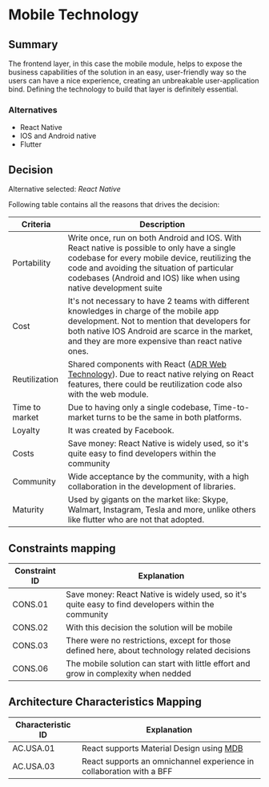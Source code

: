 # Mobile Technology

## Summary

The frontend layer, in this case the mobile module, helps to expose the business capabilities of the solution in an easy, user-friendly way so the users can have a nice experience, creating an unbreakable user-application bind. Defining the technology to build that layer is definitely essential.

### Alternatives

- React Native
- IOS and Android native
- Flutter

## Decision 

Alternative selected: *React Native*


Following table contains all the reasons that drives the decision:

| Criteria                 | Description
| --------------------     | ----------------------------------------------------------------------------------------------------- |
| Portability | Write once, run on both Android and IOS. With React native is possible to only have a single codebase for every mobile device, reutilizing the code and avoiding the situation of particular codebases (Android and IOS) like when using native development suite |
| Cost                     | It's not necessary to have 2 teams with different knowledges in charge of the mobile app development. Not to mention that developers for both native IOS Android are scarce in the market, and they are more expensive than react native ones. |
| Reutilization | Shared components with React ([ADR Web Technology](./adr-web-technology.md)). Due to react native relying on React features, there could be reutilization code also with the web module. |
| Time to market           | Due to having only a single codebase, Time-to-market turns to be the same in both platforms. |
| Loyalty                  | It was created by Facebook. |
| Costs                    | Save money: React Native is widely used, so it's quite easy to find developers within the community |
| Community                |  Wide acceptance by the community, with a high collaboration in the development of libraries. |
| Maturity | Used by gigants on the market like: Skype, Walmart, Instagram, Tesla and more, unlike others like flutter who are not that adopted. |

## Constraints mapping

| Constraint ID | Explanation |
| ------------- | ----------- |
| CONS.01 | Save money: React Native is widely used, so it's quite easy to find developers within the community |
| CONS.02 | With this decision the solution will be mobile |
| CONS.03 | There were no restrictions, except for those defined here, about technology related decisions |
| CONS.06 | The mobile solution can start with little effort and grow in complexity when nedded |

## Architecture Characteristics Mapping

| Characteristic ID | Explanation |
| ------------- | ----------- |
| AC.USA.01 | React supports Material Design using [MDB](https://mdbootstrap.com/docs/react/) |
| AC.USA.03 | React supports an omnichannel experience in collaboration with a BFF |